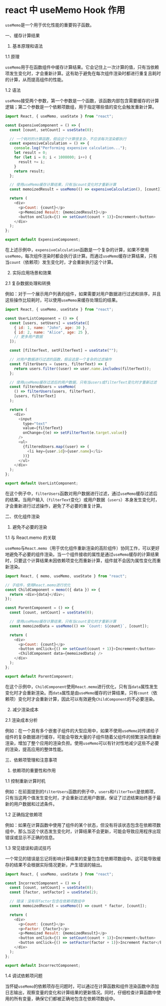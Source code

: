 # react 中 useMemo Hook 作用

`useMemo`是一个用于优化性能的重要钩子函数。

一、缓存计算结果

1. 基本原理和语法

1.1 原理

`useMemo`用于在函数组件中缓存计算结果。它会记住上一次计算的值，只有当依赖项发生变化时，才会重新计算。这有助于避免在每次组件渲染时都进行重复且耗时的计算，从而提高组件的性能。

1.2 语法

`useMemo`接受两个参数，第一个参数是一个函数，该函数内部包含需要缓存的计算逻辑；第二个参数是一个依赖项数组，用于指定哪些值的变化会触发重新计算。

```javascript
import React, { useMemo, useState } from "react";

const ExpensiveComponent = () => {
  const [count, setCount] = useState(0);

  // 一个耗时的计算函数，假设这个计算很复杂，不应该每次渲染都执行
  const expensiveCalculation = () => {
    console.log("Performing expensive calculation...");
    let result = 0;
    for (let i = 0; i < 1000000; i++) {
      result += i;
    }
    return result;
  };

  // 使用useMemo缓存计算结果，只有当count变化时才重新计算
  const memoizedResult = useMemo(() => expensiveCalculation(), [count]);

  return (
    <div>
      <p>Count: {count}</p>
      <p>Memoized Result: {memoizedResult}</p>
      <button onClick={() => setCount(count + 1)}>Increment</button>
    </div>
  );
};

export default ExpensiveComponent;
```

在上述示例中，`expensiveCalculation`函数是一个复杂的计算，如果不使用`useMemo`，每次组件渲染时都会执行该计算。而通过`useMemo`缓存计算结果，只有当`count`（依赖项）发生变化时，才会重新执行这个计算。

2. 实际应用场景和效果

2.1 复杂数据处理和转换

例如：对于一个展示用户列表的组件，如果需要对用户数据进行过滤和排序，并且这些操作比较耗时，可以使用`useMemo`来缓存处理后的结果。

```javascript
import React, { useMemo, useState } from "react";

const UserListComponent = () => {
  const [users, setUsers] = useState([
    { id: 1, name: "John", age: 30 },
    { id: 2, name: "Alice", age: 25 },
    // 更多用户数据
  ]);

  const [filterText, setFilterText] = useState("");

  // 对用户数据进行过滤的函数，假设这是一个复杂的过滤操作
  const filterUsers = (users, filterText) => {
    return users.filter((user) => user.name.includes(filterText));
  };

  // 使用useMemo缓存过滤后的用户数据，只有当users或filterText变化时才重新过滤
  const filteredUsers = useMemo(
    () => filterUsers(users, filterText),
    [users, filterText]
  );

  return (
    <div>
      <input
        type="text"
        value={filterText}
        onChange={(e) => setFilterText(e.target.value)}
      />
      <ul>
        {filteredUsers.map((user) => (
          <li key={user.id}>{user.name}</li>
        ))}
      </ul>
    </div>
  );
};

export default UserListComponent;
```

在这个例子中，`filterUsers`函数对用户数据进行过滤，通过`useMemo`缓存过滤后的结果。当用户输入（`filterText`变化）或用户数据（`users`）本身发生变化时，才会重新进行过滤操作，避免了不必要的重复计算。

二、优化组件渲染

1. 避免不必要的渲染

1.1 与 React.memo 的关联

`useMemo`与`React.memo`（用于优化组件重新渲染的高阶组件）协同工作，可以更好地避免不必要的组件渲染。当一个组件接收的属性是通过`useMemo`缓存的计算结果时，只要这个计算结果未因依赖项变化而重新计算，组件就不会因为属性变化而重新渲染。

```javascript
import React, { memo, useMemo, useState } from "react";

// 子组件，使用React.memo进行优化
const ChildComponent = memo(({ data }) => {
  return <div>{data}</div>;
});

const ParentComponent = () => {
  const [count, setCount] = useState(0);

  // 使用useMemo缓存计算结果，只有当count变化时才重新计算
  const memoizedData = useMemo(() => `Count: ${count}`, [count]);

  return (
    <div>
      <p>Count: {count}</p>
      <button onClick={() => setCount(count + 1)}>Increment</button>
      <ChildComponent data={memoizedData} />
    </div>
  );
};

export default ParentComponent;
```

在这个示例中，`ChildComponent`使用`React.memo`进行优化，只有当`data`属性发生变化时才会重新渲染。而`data`属性是由`useMemo`缓存的计算结果，只有`count`（依赖项）变化时才会重新计算，因此可以有效避免`ChildComponent`的不必要渲染。

2. 减少渲染成本

2.1 渲染成本分析

例如：在一个具有多个嵌套子组件的大型应用中，如果不使用`useMemo`对传递给子组件的复杂数据进行缓存，可能会导致大量的子组件随着父组件的频繁渲染而重新渲染，增加了整个应用的渲染负担。使用`useMemo`可以有针对性地减少这些不必要的渲染，提高应用的整体性能。

三、依赖项管理和注意事项

1. 依赖项的重要性和作用

1.1 控制重新计算时机

例如：在前面提到的`filterUsers`函数的例子中，`users`和`filterText`是依赖项，只有当这两个值发生变化时，才会重新过滤用户数据，保证了过滤结果始终基于最新的用户数据和过滤条件。

1.2 正确指定依赖项

例如：如果在计算函数中使用了组件的某个状态，但没有将该状态包含在依赖项数组中，那么当这个状态发生变化时，计算结果不会更新，可能会导致应用程序出现错误或显示不正确的信息。

1.3 常见错误和调试技巧

一个常见的错误是忘记将影响计算结果的变量包含在依赖项数组中。这可能导致缓存的结果不会根据实际情况更新，产生错误的输出。

```javascript
import React, { useMemo, useState } from "react";

const IncorrectComponent = () => {
  const [count, setCount] = useState(0);
  const [factor, setFactor] = useState(2);

  // 错误：没有将factor包含在依赖项数组中
  const memoizedResult = useMemo(() => count * factor, [count]);

  return (
    <div>
      <p>Count: {count}</p>
      <p>Factor: {factor}</p>
      <p>Memoized Result: {memoizedResult}</p>
      <button onClick={() => setCount(count + 1)}>Increment</button>
      <button onClick={() => setFactor(factor + 1)}>Increment Factor</button>
    </div>
  );
};

export default IncorrectComponent;
```

1.4 调试依赖项问题

当怀疑`useMemo`的依赖项存在问题时，可以通过在计算函数和组件渲染函数中添加日志输出，观察变量的变化和计算结果的更新情况。同时，仔细检查计算函数中使用的所有变量，确保它们都被正确地包含在依赖项数组中。
